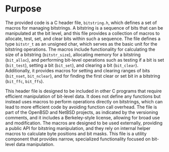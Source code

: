 # Purpose
The provided code is a C header file, `bitstring.h`, which defines a set of macros for managing bitstrings. A bitstring is a sequence of bits that can be manipulated at the bit level, and this file provides a collection of macros to allocate, test, set, and clear bits within such a sequence. The file defines a type `bitstr_t` as an unsigned char, which serves as the basic unit for the bitstring operations. The macros include functionality for calculating the size of a bitstring (`bitstr_size`), allocating memory for a bitstring (`bit_alloc`), and performing bit-level operations such as testing if a bit is set (`bit_test`), setting a bit (`bit_set`), and clearing a bit (`bit_clear`). Additionally, it provides macros for setting and clearing ranges of bits (`bit_nset`, `bit_nclear`), and for finding the first clear or set bit in a bitstring (`bit_ffc`, `bit_ffs`).

This header file is designed to be included in other C programs that require efficient manipulation of bit-level data. It does not define any functions but instead uses macros to perform operations directly on bitstrings, which can lead to more efficient code by avoiding function call overhead. The file is part of the OpenBSD and NetBSD projects, as indicated by the versioning comments, and it includes a Berkeley-style license, allowing for broad use and modification. The macros are designed to be used externally, providing a public API for bitstring manipulation, and they rely on internal helper macros to calculate byte positions and bit masks. This file is a utility component that provides narrow, specialized functionality focused on bit-level data manipulation.
